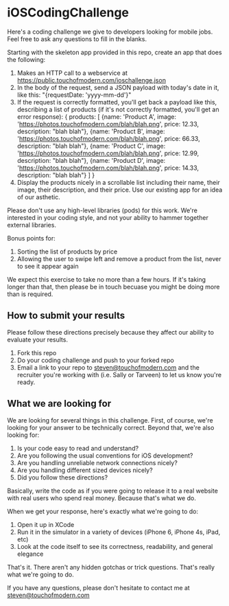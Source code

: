 # iOSCodingChallenge

Here's a coding challenge we give to developers looking for mobile jobs.  Feel free to ask any questions to fill in the blanks.

Starting with the skeleton app provided in this repo, create an app that does the following:

1. Makes an HTTP call to a webservice at https://public.touchofmodern.com/ioschallenge.json
2. In the body of the request, send a JSON payload with today's date in it, like this: "{requestDate: 'yyyy-mm-dd'}"
3. If the request is correctly formatted, you'll get back a payload like this, describing a list of products (if it's not correctly formatted, you'll get an error response):
{
  products: [
   {name: 'Product A', image: 'https://photos.touchofmodern.com/blah/blah.png', price: 12.33, description: "blah blah"},
 {name: 'Product B', image: 'https://photos.touchofmodern.com/blah/blah.png', price: 66.33, description: "blah blah"},
 {name: 'Product C', image: 'https://photos.touchofmodern.com/blah/blah.png', price: 12.99, description: "blah blah"},
 {name: 'Product D', image: 'https://photos.touchofmodern.com/blah/blah.png', price: 14.33, description: "blah blah"}
  ]
}
4. Display the products nicely in a scrollable list including their name, their image, their description, and their price.  Use our existing app for an idea of our asthetic.

Please don't use any high-level libraries (pods) for this work.  We're interested in your coding style, and not your ability to hammer together external libraries.

Bonus points for:

1. Sorting the list of products by price
2. Allowing the user to swipe left and remove a product from the list, never to see it appear again


We expect this exercise to take no more than a few hours.  If it's taking longer than that, then please be in touch becuase you might be doing more than is required.


## How to submit your results

Please follow these directions precisely because they affect our ability to evaluate your results.

1. Fork this repo
2. Do your coding challenge and push to your forked repo
3. Email a link to your repo to steven@touchofmodern.com and the recruiter you're working with (i.e. Sally or Tarveen) to let us know you're ready.

## What we are looking for

We are looking for several things in this challenge.  First, of course, we're looking for your answer to be technically correct.  Beyond that, we're also looking for:

1. Is your code easy to read and understand?
2. Are you following the usual conventions for iOS development?
3. Are you handling unreliable network connections nicely?
4. Are you handling different sized devices nicely?
4. Did you follow these directions?

Basically, write the code as if you were going to release it to a real website with real users who spend real money.  Because that's what we do.

When we get your response, here's exactly what we're going to do:

1. Open it up in XCode
2. Run it in the simulator in a variety of devices (iPhone 6, iPhone 4s, iPad, etc)
3. Look at the code itself to see its correctness, readability, and general elegance

That's it.  There aren't any hidden gotchas or trick questions.  That's really what we're going to do.

If you have any questions, please don't hesitate to contact me at steven@touchofmodern.com

